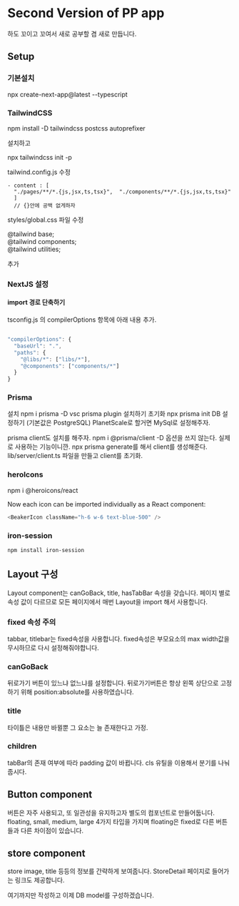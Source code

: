 # Second Version of PP app

하도 꼬이고 꼬여서 새로 공부할 겸 새로 만듭니다.

## Setup

### 기본설치

npx create-next-app@latest --typescript

### TailwindCSS

npm install -D tailwindcss postcss autoprefixer

설치하고

npx tailwindcss init -p

tailwind.config.js 수정

```
- content : [
  "./pages/**/*.{js,jsx,ts,tsx}",  "./components/**/*.{js,jsx,ts,tsx}"
  ]
  // {}안에 공백 없게하자

```

styles/global.css 파일 수정

@tailwind base;  
@tailwind components;  
@tailwind utilities;

추가

### NextJS 설정

#### import 경로 단축하기

tsconfig.js 의 compilerOptions 항목에 아래 내용 추가.

```javascript

"compilerOptions": {
  "baseUrl": ".",
  "paths": {
    "@libs/*": ["libs/*"],
    "@components": ["components/*"]
  }
}

```

### Prisma

설치
npm i prisma -D
vsc prisma plugin 설치하기
초기화
npx prisma init
DB 설정하기 (기본값은 PostgreSQL)
PlanetScale로 할거면 MySql로 설정해주자.

prisma client도 설치를 해주자.
npm i @prisma/client
-D 옵션을 쓰지 않는다. 실제로 사용하는 기능이니깐.
npx prisma generate를 해서 client를 생성해준다.
lib/server/client.ts 파일을 만들고 client를 초기화.

### heroIcons

npm i @heroicons/react

Now each icon can be imported individually as a React component:

```javascript
<BeakerIcon className="h-6 w-6 text-blue-500" />
```

### iron-session

```bash
npm install iron-session
```

## Layout 구성

Layout component는 canGoBack, title, hasTabBar 속성을 갖습니다. 페이지 별로 속성 값이 다르므로 모든 페이지에서 매번 Layout을 import 해서 사용합니다.

### fixed 속성 주의

tabbar, titlebar는 fixed속성을 사용합니다. fixed속성은 부모요소의 max width값을 무시하므로 다시 설정해줘야합니다.

### canGoBack

뒤로가기 버튼이 있느냐 없느냐를 설정합니다. 뒤로가기버튼은 항상 왼쪽 상단으로 고정하기 위해 position:absolute를 사용하였습니다.

### title

타이틀은 내용만 바뀔뿐 그 요소는 늘 존재한다고 가정.

### children

tabBar의 존재 여부에 따라 padding 값이 바뀝니다. cls 유틸을 이용해서 분기를 나눠줍시다.

## Button component

버튼은 자주 사용되고, 또 일관성을 유지하고자 별도의 컴포넌트로 만들어둡니다.
floating, small, medium, large 4가지 타입을 가지며 floating은 fixed로 다른 버튼들과 다른 차이점이 있습니다.

## store component

store image, title 등등의 정보를 간략하게 보여줍니다.
StoreDetail 페이지로 들어가는 링크도 제공합니다.

여기까지만 작성하고 이제 DB model를 구성하겠습니다.
